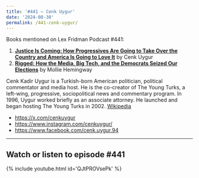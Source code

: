 ```yaml
---
title: '#441 – Cenk Uygur'
date: '2024-08-30'
permalink: /441-cenk-uygur/
---
```


Books mentioned on Lex Fridman Podcast #441:

1. <b><a href="https://amzn.to/3AWKnV5" target="_blank" rel="sponsored noopener noreferrer">Justice Is Coming: How Progressives Are Going to Take Over the Country and America Is Going to Love It</a></b> by Cenk Uygur
2. <b><a href="https://amzn.to/3Mujb2O" target="_blank" rel="sponsored noopener noreferrer">Rigged: How the Media, Big Tech, and the Democrats Seized Our Elections</a></b> by Mollie Hemingway

<!--more-->

Cenk Kadir Uygur is a Turkish-born American politician, political commentator and media host. He is the co-creator of The Young Turks, a left-wing, progressive, sociopolitical news and commentary program. In 1996, Uygur worked briefly as an associate attorney. He launched and began hosting The Young Turks in 2002. <a href="https://en.wikipedia.org/wiki/Cenk_Uygur" target="_blank">Wikipedia</a>

- <a href="https://x.com/cenkuygur" target="_blank">https://x.com/cenkuygur</a>
- <a href="https://www.instagram.com/cenkuygur/" target="_blank">https://www.instagram.com/cenkuygur/</a>
- <a href="https://www.facebook.com/cenk.uygur.94" target="_blank">https://www.facebook.com/cenk.uygur.94</a>

- - - - - -

## Watch or listen to episode #441

{% include youtube.html id='QJtPROVsePk' %}